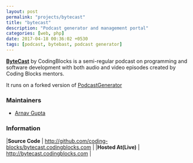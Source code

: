 ```yaml
---
layout: post
permalink: "projects/bytecast"
title: "bytecast"
description: "Podcast generator and management portal"
categories: [web, php]
date: 2017-04-18 00:36:02 +0530
tags: [podcast, bytebast, podcast generator]
---
```


**[ByteCast](bytecast.codingblocks.com)** by CodingBlocks is a semi-regular
podcast on programming and software development with both audio and
video episodes created by Coding Blocks mentors.

It runs on a forked version of [PodcastGenerator](http://www.podcastgenerator.net/)


### Maintainers

 - [Arnav Gupta](http://github.com/championswimmer)


### Information

|**Source Code** | <http://github.com/coding-blocks/bytecast.codingblocks.com> |
|**Hosted At(Live)** | <http://bytecast.codingblocks.com> |

